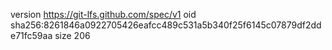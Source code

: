 version https://git-lfs.github.com/spec/v1
oid sha256:8261846a0922705426eafcc489c531a5b340f25f6145c07879df2dde71fc59aa
size 206
